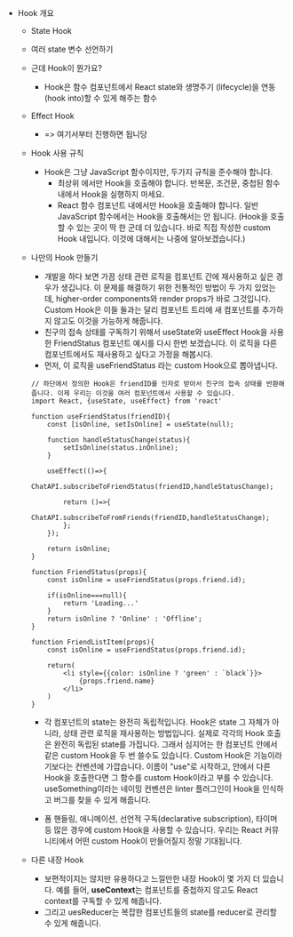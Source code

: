 - Hook 개요
    - State Hook
    - 여러 state 변수 선언하기
    - 근데 Hook이 뭔가요?
        - Hook은 함수 컴포넌트에서 React state와 생명주기 (lifecycle)을 연동(hook into)할 수 있게 해주는 함수
    - Effect Hook
        - => 여기서부터 진행하면 됩니당
    - Hook 사용 규칙
        - Hook은 그냥 JavaScript 함수이지만, 두가지 규칙을 준수해야 합니다.
            - 최상위 에서만 Hook을 호출해야 합니다. 반복문, 조건문, 중첩된 함수 내에서 Hook을 실행하지 마세요.
            - React 함수 컴포넌트 내에서만 Hook을 호출해야 합니다. 일반 JavaScript 함수에서는 Hook을 호출해서는 안 됩니다. (Hook을 호출할 수 있는 곳이 딱 한 군데 더 있습니다. 바로 직접 작성한 custom Hook 내입니다. 이것에 대해서는 나중에 알아보겠습니다.)
    - 나만의 Hook 만들기 
        - 개발을 하다 보면 가끔 상태 관련 로직을 컴포넌트 간에 재사용하고 싶은 경우가 생깁니다. 이 문제를 해결하기 위한 전통적인 방법이 두 가지 있었는데, higher-order components와 render props가 바로 그것입니다. Custom Hook은 이들 둘과는 달리 컴포넌트 트리에 새 컴포넌트를 추가하지 않고도 이것을 가능하게 해줍니다. 
        - 친구의 접속 상태를 구독하기 위해서 useState와 useEffect Hook을 사용한 FriendStatus 컴포넌트 예시를 다시 한번 보겠습니다. 이 로직을 다른 컴포넌트에서도 재사용하고 싶다고 가정을 해봅시다.
        - 먼저, 이 로직을 useFriendStatus 라는 custom Hook으로 뽑아냅니다.
        ```
        // 하단에서 정의한 Hook은 friendID를 인자로 받아서 친구의 접속 상태를 반환해줍니다. 이제 우리는 이것을 여러 컴포넌트에서 사용할 수 있습니다.
        import React, {useState, useEffect} from 'react'

        function useFriendStatus(friendID){
            const [isOnline, setIsOnline] = useState(null);

            function handleStatusChange(status){
                setIsOnline(status.inOnline);
            }

            useEffect(()=>{
                ChatAPI.subscribeToFriendStatus(friendID,handleStatusChange);
                
                return ()=>{
                    ChatAPI.subscribeToFromFriends(friendID,handleStatusChange);
                };
            });

            return isOnline;
        }

        ```

        ```
        function FriendStatus(props){
            const isOnline = useFriendStatus(props.friend.id);

            if(isOnline===null){
                return 'Loading...'
            }
            return isOnline ? 'Online' : 'Offline';
        }
        ```

        ```
        function FriendListItem(props){
            const isOnline = useFriendStatus(props.friend.id);

            return(
                <li style={{color: isOnline ? 'green' : `black`}}>
                    {props.friend.name}
                </li>
            )
        }
        ```

        - 각 컴포넌트의 state는 완전히 독립적입니다. Hook은 state 그 자체가 아니라, 상태 관련 로직을 재사용하는 방법입니다. 실제로 각각의 Hook 호출은 완전히 독립된 state를 가집니다. 그래서 심지어는 한 컴포넌트 안에서 같은 custom Hook을 두 번 쓸수도 있습니다. Custom Hook은 기능이라기보다는 컨벤션에 가깝습니다. 이름이 "use"로 시작하고, 안에서 다른 Hook을 호출한다면 그 함수를 custom Hook이라고 부를 수 있습니다. useSomething이라는 네이밍 컨벤션은 linter 플러그인이 Hook을 인식하고 버그를 찾을 수 있게 해줍니다.

        - 폼 핸들링, 애니메이션, 선언적 구독(declarative subscription), 타이머 등 많은 경우에 custom Hook을 사용할 수 있습니다. 우리는 React 커뮤니티에서 어떤 custom Hook이 만들어질지 정말 기대됩니다.

    - 다른 내장 Hook
        - 보편적이지는 않지만 유용하다고 느낄만한 내장 Hook이 몇 가지 더 있습니다. 예를 들어, <strong>useContext</strong>는 컴포넌트를 중첩하지 않고도 React context를 구독할 수 있게 해줍니다.
        - 그리고 uesReducer는 복잡한 컴포넌트들의 state를 reducer로 관리할 수 있게 해줍니다.
        
